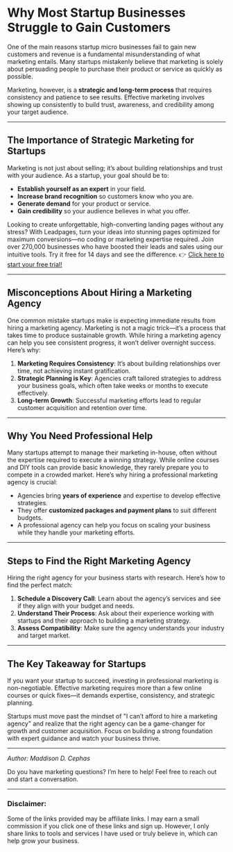 # Why Most Startup Businesses Struggle to Gain Customers

One of the main reasons startup micro businesses fail to gain new customers and revenue is a fundamental misunderstanding of what marketing entails. Many startups mistakenly believe that marketing is solely about persuading people to purchase their product or service as quickly as possible.

Marketing, however, is a **strategic and long-term process** that requires consistency and patience to see results. Effective marketing involves showing up consistently to build trust, awareness, and credibility among your target audience.

---

## The Importance of Strategic Marketing for Startups

Marketing is not just about selling; it’s about building relationships and trust with your audience. As a startup, your goal should be to:

- **Establish yourself as an expert** in your field.
- **Increase brand recognition** so customers know who you are.
- **Generate demand** for your product or service.
- **Gain credibility** so your audience believes in what you offer.

Looking to create unforgettable, high-converting landing pages without any stress? With Leadpages, turn your ideas into stunning pages optimized for maximum conversions—no coding or marketing expertise required. Join over 270,000 businesses who have boosted their leads and sales using our intuitive tools. Try it free for 14 days and see the difference. 👉 [Click here to start your free trial!](https://bit.ly/LEadPages)

---

## Misconceptions About Hiring a Marketing Agency

One common mistake startups make is expecting immediate results from hiring a marketing agency. Marketing is not a magic trick—it’s a process that takes time to produce sustainable growth. While hiring a marketing agency can help you see consistent progress, it won’t deliver overnight success. Here’s why:

1. **Marketing Requires Consistency**: It’s about building relationships over time, not achieving instant gratification.
2. **Strategic Planning is Key**: Agencies craft tailored strategies to address your business goals, which often take weeks or months to execute effectively.
3. **Long-term Growth**: Successful marketing efforts lead to regular customer acquisition and retention over time.

---

## Why You Need Professional Help

Many startups attempt to manage their marketing in-house, often without the expertise required to execute a winning strategy. While online courses and DIY tools can provide basic knowledge, they rarely prepare you to compete in a crowded market. Here’s why hiring a professional marketing agency is crucial:

- Agencies bring **years of experience** and expertise to develop effective strategies.
- They offer **customized packages and payment plans** to suit different budgets.
- A professional agency can help you focus on scaling your business while they handle your marketing efforts.

---

## Steps to Find the Right Marketing Agency

Hiring the right agency for your business starts with research. Here’s how to find the perfect match:

1. **Schedule a Discovery Call**: Learn about the agency’s services and see if they align with your budget and needs.
2. **Understand Their Process**: Ask about their experience working with startups and their approach to building a marketing strategy.
3. **Assess Compatibility**: Make sure the agency understands your industry and target market.

---

## The Key Takeaway for Startups

If you want your startup to succeed, investing in professional marketing is non-negotiable. Effective marketing requires more than a few online courses or quick fixes—it demands expertise, consistency, and strategic planning.

Startups must move past the mindset of "I can’t afford to hire a marketing agency" and realize that the right agency can be a game-changer for growth and customer acquisition. Focus on building a strong foundation with expert guidance and watch your business thrive.

---

*Author: Maddison D. Cephas*

Do you have marketing questions? I’m here to help! Feel free to reach out and start a conversation.

---

### Disclaimer:
Some of the links provided may be affiliate links. I may earn a small commission if you click one of these links and sign up. However, I only share links to tools and services I have used or truly believe in, which can help grow your business.
